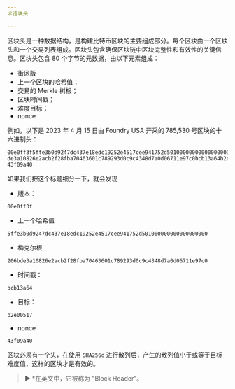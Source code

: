 ```yaml
---
术语块头

---
```

区块头是一种数据结构，是构建比特币区块的主要组成部分。每个区块由一个区块头和一个交易列表组成。区块头包含确保区块链中区块完整性和有效性的关键信息。区块头包含 80 个字节的元数据，由以下元素组成：


- 街区版
- 上一个区块的哈希值；
- 交易的 Merkle 树根；
- 区块时间戳；
- 难度目标；
- nonce

例如，以下是 2023 年 4 月 15 日由 Foundry USA 开采的 785,530 号区块的十六进制头：

```text
00e0ff3f5ffe3b0d9247dc437e18edc19252e4517cee941752d501000000000000000000206b
de3a10826e2acb2f28fba70463601c789293d0c9c4348d7a0d06711e97c0bcb13a64b2e00517
43f09a40
```

如果我们把这个标题细分一下，就会发现


- 版本：

```text
00e0ff3f
```


- 上一个哈希值

```text
5ffe3b0d9247dc437e18edc19252e4517cee941752d501000000000000000000
```


- 梅克尔根

```text
206bde3a10826e2acb2f28fba70463601c789293d0c9c4348d7a0d06711e97c0
```


- 时间戳：

```text
bcb13a64
```


- 目标：

```text
b2e00517
```


- nonce

```text
43f09a40
```

区块必须有一个头，在使用 `SHA256d` 进行散列后，产生的散列值小于或等于目标难度值，这样的区块才是有效的。

> ► *在英文中，它被称为 "Block Header"。